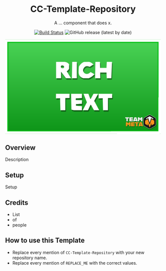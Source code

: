 <div align="center">

# CC-Template-Repository

A ... component that does x.

[![Build Status](https://github.com/Core-Team-META/CC-Template-Repository/workflows/CI/badge.svg)](https://github.com/Core-Team-META/CC-Template-Repository/actions/workflows/ci.yml?query=workflow%3ACI%29)
![GitHub release (latest by date)](https://img.shields.io/github/v/release/Core-Team-META/CC-Template-Repository?style=plastic)

![TitleCard](/Screenshots/REPLACE_ME.png)

</div>

## Overview

Description

## Setup

Setup

## Credits

- List
- of
- people

## How to use this Template

- Replace every mention of `CC-Template-Repository` with your new repository name.
- Replace every mention of `REPLACE_ME` with the correct values.
